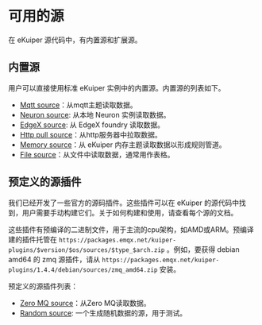 # 可用的源

在 eKuiper 源代码中，有内置源和扩展源。

## 内置源

用户可以直接使用标准 eKuiper 实例中的内置源。内置源的列表如下。

- [Mqtt source](./builtin/mqtt.md)：从mqtt主题读取数据。
- [Neuron source](./builtin/neuron.md): 从本地 Neuron 实例读取数据。
- [EdgeX source](./builtin/edgex.md): 从 EdgeX foundry 读取数据。
- [Http pull source](./builtin/http_pull.md)：从http服务器中拉取数据。
- [Memory source](./builtin/memory.md)：从 eKuiper 内存主题读取数据以形成规则管道。
- [File source](./builtin/file.md)：从文件中读取数据，通常用作表格。

## 预定义的源插件

我们已经开发了一些官方的源码插件。这些插件可以在 eKuiper 的源代码中找到，用户需要手动构建它们。关于如何构建和使用，请查看每个源的文档。

这些插件有预编译的二进制文件，用于主流的cpu架构，如AMD或ARM。预编译建的插件托管在 `https://packages.emqx.net/kuiper-plugins/$version/$os/sources/$type_$arch.zip` 。例如，要获得 debian amd64 的 zmq 源插件，请从 `https://packages.emqx.net/kuiper-plugins/1.4.4/debian/sources/zmq_amd64.zip` 安装。

预定义的源插件列表：

- [Zero MQ source](./plugin/zmq.md)：从Zero MQ读取数据。
- [Random source](./plugin/random.md): 一个生成随机数据的源，用于测试。